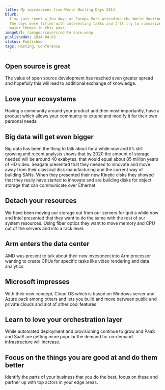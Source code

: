 ```yaml
---
title: My impressions from World Hosting Days 2014
blurb:
  I've just spent a few days at Europa Park attending the World Hosting days.
  The days were filled with interesting talks and I'll try to summarize the
  major themes in this post.
imageUrl: /images/covers/conference.webp
publishedAt: 2014-04-03
status: Published
tags: Hosting, Conference
---
```


## Open source is great

The value of open source development has reached even greater spread and
hopefully this will lead to additional exchange of knowledge.

## Love your ecosystems

Having a community around your product and then most importantly, have a product
which allows your community to extend and modify it for their own personal
needs.

## Big data will get even bigger

Big data has been the thing to talk about for a while now and it’s still growing
and recent analysis shows that by 2020 the amount of storage needed will be
around 40 exabytes, that would equal about 85 million years of HD video. Seagate
presented that they needed to innovate and move away from their classical disk
manufacturing and the current way of building SANs. When they presented their
new Kinetic disks they showed that they really have started to innovate and are
building disks for object storage that can communicate over Ethernet.

## Detach your resources

We have been moving our storage out from our servers for quit a while now and
Intel presented that they want to do the same with the rest of our system
resources. Using fiber optics they want to move memory and CPU out of the
servers and into a rack level.

## Arm enters the data center

AMD was present to talk about their new investment into Arm processor wanting to
create CPUs for specific tasks like video rendering and data analytics.

## Microsoft impresses

With their new concept, Cloud OS which is based on Windows server and Azure pack
among others and lets you build and move between public and private clouds and
alot of other cool features.

## Learn to love your orchestration layer

While automated deployment and provisioning continue to grow and PaaS and SaaS
are getting more popular the demand for on-demand infrastructure will increase.

## Focus on the things you are good at and do them better

Identify the parts of your business that you do the best, focus on these and
partner up with top actors in your edge areas.

